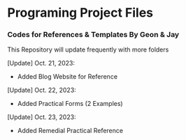 # Programing Project Files
### Codes for References &amp; Templates By Geon & Jay

This Repository will update frequently with more folders

[Update] Oct. 21, 2023:
- Added Blog Website for Reference

[Update] Oct. 22, 2023:
- Added Practical Forms (2 Examples)

[Update] Oct. 23, 2023:
- Added Remedial Practical Reference
